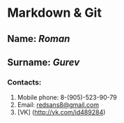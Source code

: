 # Markdown & Git
## Name: *Roman*
## Surname: *Gurev*
### Contacts:
 1. Mobile phone: 8-(905)-523-90-79
 2. Email: <redsans8@gmail.com>
 3. [VK] (http://vk.com/id489284)